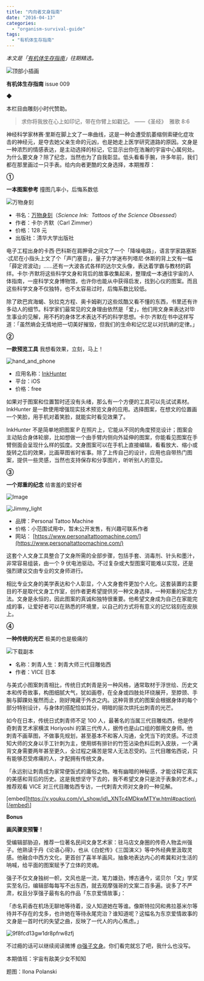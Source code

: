 ```yaml
---
title: "内向者文身指南"
date: "2016-04-13"
categories: 
  - "organism-survival-guide"
tags: 
  - "有机体生存指南"
---
```


_本文是「[有机体生存指南](https://liqi.io/category/organism-survival-guide/)」_往期精选_。_

![顶部小插画](/images/42358.jpg)

**有机体生存指南** issue 009

◆

本栏目由雕刻小时代赞助。

> 求你将我放在心上如印记，带在你臂上如戳记。 ——《圣经》  雅歌 8:6

神经科学家林赛·里斯在脚上文了一串曲线，这是一种会遭受肌萎缩侧索硬化症攻击的神经元，是夺去她父亲生命的元凶，也是她走上医学研究道路的原因。文身是一种浓烈的情感表达，是主动选择的标记，它显示出你在浩瀚的宇宙中心属何处。为什么要文身？除了纪念，当然也为了自我彰显。低头看看手腕，许多年前，我们都在那里画过一只手表。给内向者更酷的文身选择，本期推荐：

**①**

****一本图案参考**** 撞图几率小，后悔系数低

![万物身刻](/images/16103.jpg)

- 书名：[万物身刻](https://www.amazon.cn/%E4%B8%87%E7%89%A9%E8%BA%AB%E5%88%BB-%E6%96%87%E8%89%BA%E5%B9%B6%E6%BD%AE%E7%89%8C%E7%9A%84%E7%A7%91%E5%AD%A6%E7%AC%A6%E5%8F%B7-%E5%8D%A1%E5%B0%94%C2%B7%E9%BD%90%E9%BB%98/dp/B0148I45R8/ref=sr_1_1?ie=UTF8&qid=1460441322&sr=8-1&keywords=%E4%B8%87%E7%89%A9%E8%BA%AB%E5%88%BB)（_Science Ink:  Tattoos of the Science Obsessed_）
- 作者：卡尔·齐默（Carl Zimmer）
- 价格：128 元
- 出版社：清华大学出版社

电子工程出身的卡西·巴科斯在肩胛骨之间文了一个「降噪电路」，语言学家路塞斯·忒尼在小指头上文了个「声门塞音」，量子力学迷布列塔尼·休斯的背上文有一幅「薛定谔波动」……还有一大波各式各样的达尔文头像，表达着学霸与教材的羁绊。卡尔·齐默将这些科学文身和背后的故事收集起来，整理成一本通往宇宙的人体指南，一座科学文身博物馆，也许你也能从中获得启发，找到心仪的图案。而且这些科学文身不仅独特，也不太容易过时，后悔系数比较低。

除了欧巴宾海蝎、狄拉克方程、奥卡姆剃刀这些炫酷又看不懂的东西，书里还有许多动人的细节。科学家们最常见的文身理由依然是「爱」，他们用文身来表达对毕生事业的见解，用不朽的身体艺术表达不朽的科学思想。卡尔·齐默在书中这样写道：「虽然熵会无情地把一切美好摧毁，但我们的生命和记忆足以对抗熵的定律。」

****②****

****一款预览工具**** 我想看效果，立刻，马上！

![hand_and_phone](/images/72692.gif)

- 应用名称：[InkHunter](https://itunes.apple.com/cn/app/id991558368?mt=8&l=cn)
- 平台：iOS
- 价格：free

如果对于图案和位置暂时还没有头绪，那么有一个方便的工具可以先试试素材。InkHunter 是一款使用增强现实技术预览文身的应用。选择图案，在想文的位置画一个笑脸，用手机对着笑脸，就能实时看见效果了。

InkHunter 不是简单地把图案 P 在照片上，它能从不同的角度预览设计；图案会主动贴合身体轮廓，比如想做一个由手臂内侧向外延伸的图案，你能看见图案在手臂侧面会呈现什么样的弧度。文身图案可以在手机上直接编辑，看看放大、缩小或旋转之后的效果，比画草图省时省事。除了上传自己的设计，应用也自带热门图案，提供一些灵感，当然也支持保存和分享图片，听听别人的意见。

******③******

****一个郑重的纪念**** 给害羞的爱好者

![Image](/images/09204.jpg)

![Jimmy_light](/images/59478.jpg)

- 品牌：Personal Tattoo Machine
- 价格：小范围试用中，暂未公开发售，有兴趣可联系作者
- 网站： [https://www.personaltattoomachine.com/](https://www.personaltattoomachine.com/)

这套个人文身工具整合了文身所需的全部步骤，包括手套、消毒剂、针头和墨汁，非常容易组装，由一个 9 伏电池驱动。不过复杂或大型图案可能难以实现，还是强烈建议交由专业的文身师进行。

相比专业文身的美学表达和个人彰显，个人文身套件更加个人化。这套装置的主要目的不是取代文身工作室，创作者更希望提供另一种文身选择，一种郑重的纪念方法。文身是永恒的，因此图案的真诚和独特很重要。他希望文身成为自己在家能完成的事，让爱好者可以在熟悉的环境里，以自己的方式将有意义的记忆铭刻在皮肤上。

**④**

****一种传统的光芒**** 极美的也是极痛的

![下载副本](/images/13136.png)

- 名称：刺青人生：刺青大师三代目雕佑西
- 作者：VICE 日本

与美式小图案刺青相比，传统日式刺青是另一种风格，通常取材于浮世绘、历史文本和传奇故事，构图细腻大气，犹如画卷，在全身或四肢处环绕展开，至脖颈、手腕与脚踝处戛然而止，刚好掩藏于外衣之内。这种背景式的图案会根据身体的每个部分特别设计，与身体的搭配恰如其分，明暗的层次烘托出刺青的光芒。

如今在日本，传统日式刺青师不足 100 人，最著名的当属三代目雕佑西，他是传奇刺青艺术家横滨 Horiyoshi 的第三代传人，据传也是山口组的御用文身师。他刺青不画草图，不做事先规划，甚至基本不和客人沟通，全凭当下的灵感。不过须知大师的文身以手工针刺为主，使用绑有排针的竹签沾染色料后刺入皮肤，一个满背文身需要两年甚至更久，全过程之痛苦是常人无法忍受的。三代目雕佑西说，只有能够忍受疼痛的人，才配拥有传统文身。

「永远别让刺青成为家常便饭式的庸俗之物。唯有幽暗的神秘感，才能诠释它真实的美感和背后的历史。这是我想坚守下去的，我不希望文身只是流于表象的艺术。」推荐观看 VICE 对三代目雕佑西专访，一代刺青大师对文身的一种见解。

\[embed\]https://v.youku.com/v\_show/id\_XNTc4MDkwMTYw.html#paction\[/embed\]

**Bonus**

****画风骤变预警！****

受编辑部胁迫，推荐一位著名民间文身艺术家：驻马店文身圈的传奇人物孟州强子。他熟读于丹《论语心得》，也从《白蛇传》《三国演义》等中外经典里汲取灵感。他融合中西方文化，更首创了喜羊羊画风，抽象地表达内心的希冀和对生活的呐喊，给平面的图案赋予了立体的灵魂。

强子不仅文身独树一帜，文风也是一流，笔力雄劲，博古通今，诺贝尔「文」学奖实至名归，编辑部每每写不出东西，就去观摩强哥的文案二百多遍。说多了不严肃，权且分享强子最有名的作品「东京爱情故事」：

「赤名莉香在机场无聊地等待着，没人知道她在等谁。像斯特拉冈和弗拉基米尔等待并不存在的戈多，也许她在等待永尾完治？谁知道呢？这幅名为东京爱情故事的文身是一首时代的失望之曲，反映了一代人的内心焦虑。」

![9f8fcd13gw1dr8pfrw8zfj](/images/90098.jpg)

不过瘾的话可以继续阅读微博 [@强子文身](https://weibo.com/qiangziwenshen?sudaref=www.baidu.com&is_hot=1#_rnd1460442640531)。你们看完就忘了吧，我什么也没写。

本期值班：宇宙有敌美少女不知知

题图：Ilona Polanski
